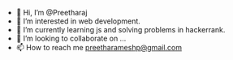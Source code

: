 - 👋 Hi, I’m @Preetharaj
- 👀 I’m interested in web development.
- 🌱 I’m currently learning js and solving problems in hackerrank.
- 💞️ I’m looking to collaborate on ...
- 📫 How to reach me preetharameshp@gmail.com

<!---
Preethara/Preethara is a ✨ special ✨ repository because its `README.md` (this file) appears on your GitHub profile.
You can click the Preview link to take a look at your changes.
--->

